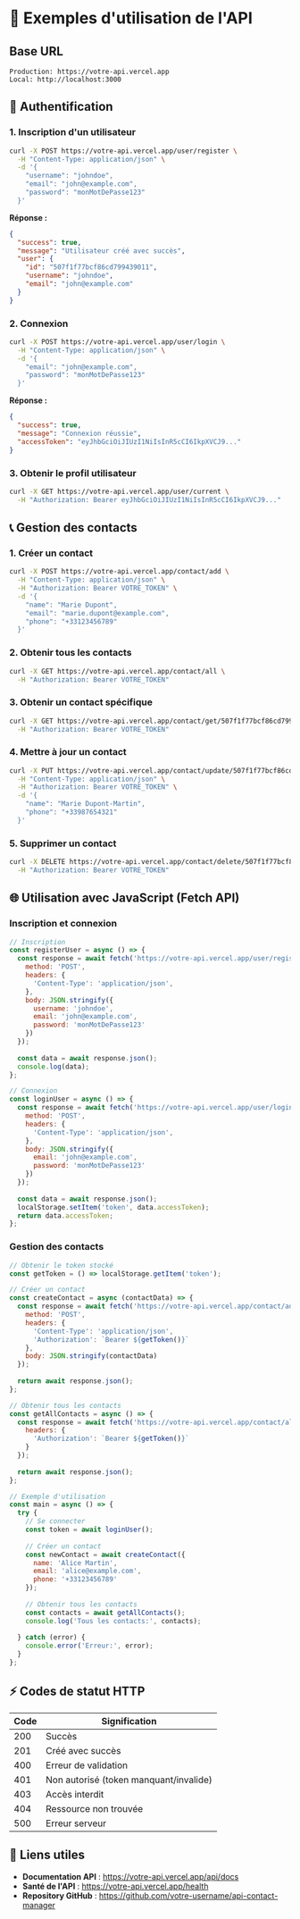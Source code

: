 # 📖 Exemples d'utilisation de l'API

## Base URL
```
Production: https://votre-api.vercel.app
Local: http://localhost:3000
```

## 🔐 Authentification

### 1. Inscription d'un utilisateur
```bash
curl -X POST https://votre-api.vercel.app/user/register \
  -H "Content-Type: application/json" \
  -d '{
    "username": "johndoe",
    "email": "john@example.com",
    "password": "monMotDePasse123"
  }'
```

**Réponse :**
```json
{
  "success": true,
  "message": "Utilisateur créé avec succès",
  "user": {
    "id": "507f1f77bcf86cd799439011",
    "username": "johndoe",
    "email": "john@example.com"
  }
}
```

### 2. Connexion
```bash
curl -X POST https://votre-api.vercel.app/user/login \
  -H "Content-Type: application/json" \
  -d '{
    "email": "john@example.com",
    "password": "monMotDePasse123"
  }'
```

**Réponse :**
```json
{
  "success": true,
  "message": "Connexion réussie",
  "accessToken": "eyJhbGciOiJIUzI1NiIsInR5cCI6IkpXVCJ9..."
}
```

### 3. Obtenir le profil utilisateur
```bash
curl -X GET https://votre-api.vercel.app/user/current \
  -H "Authorization: Bearer eyJhbGciOiJIUzI1NiIsInR5cCI6IkpXVCJ9..."
```

## 📞 Gestion des contacts

### 1. Créer un contact
```bash
curl -X POST https://votre-api.vercel.app/contact/add \
  -H "Content-Type: application/json" \
  -H "Authorization: Bearer VOTRE_TOKEN" \
  -d '{
    "name": "Marie Dupont",
    "email": "marie.dupont@example.com",
    "phone": "+33123456789"
  }'
```

### 2. Obtenir tous les contacts
```bash
curl -X GET https://votre-api.vercel.app/contact/all \
  -H "Authorization: Bearer VOTRE_TOKEN"
```

### 3. Obtenir un contact spécifique
```bash
curl -X GET https://votre-api.vercel.app/contact/get/507f1f77bcf86cd799439011 \
  -H "Authorization: Bearer VOTRE_TOKEN"
```

### 4. Mettre à jour un contact
```bash
curl -X PUT https://votre-api.vercel.app/contact/update/507f1f77bcf86cd799439011 \
  -H "Content-Type: application/json" \
  -H "Authorization: Bearer VOTRE_TOKEN" \
  -d '{
    "name": "Marie Dupont-Martin",
    "phone": "+33987654321"
  }'
```

### 5. Supprimer un contact
```bash
curl -X DELETE https://votre-api.vercel.app/contact/delete/507f1f77bcf86cd799439011 \
  -H "Authorization: Bearer VOTRE_TOKEN"
```

## 🌐 Utilisation avec JavaScript (Fetch API)

### Inscription et connexion
```javascript
// Inscription
const registerUser = async () => {
  const response = await fetch('https://votre-api.vercel.app/user/register', {
    method: 'POST',
    headers: {
      'Content-Type': 'application/json',
    },
    body: JSON.stringify({
      username: 'johndoe',
      email: 'john@example.com',
      password: 'monMotDePasse123'
    })
  });
  
  const data = await response.json();
  console.log(data);
};

// Connexion
const loginUser = async () => {
  const response = await fetch('https://votre-api.vercel.app/user/login', {
    method: 'POST',
    headers: {
      'Content-Type': 'application/json',
    },
    body: JSON.stringify({
      email: 'john@example.com',
      password: 'monMotDePasse123'
    })
  });
  
  const data = await response.json();
  localStorage.setItem('token', data.accessToken);
  return data.accessToken;
};
```

### Gestion des contacts
```javascript
// Obtenir le token stocké
const getToken = () => localStorage.getItem('token');

// Créer un contact
const createContact = async (contactData) => {
  const response = await fetch('https://votre-api.vercel.app/contact/add', {
    method: 'POST',
    headers: {
      'Content-Type': 'application/json',
      'Authorization': `Bearer ${getToken()}`
    },
    body: JSON.stringify(contactData)
  });
  
  return await response.json();
};

// Obtenir tous les contacts
const getAllContacts = async () => {
  const response = await fetch('https://votre-api.vercel.app/contact/all', {
    headers: {
      'Authorization': `Bearer ${getToken()}`
    }
  });
  
  return await response.json();
};

// Exemple d'utilisation
const main = async () => {
  try {
    // Se connecter
    const token = await loginUser();
    
    // Créer un contact
    const newContact = await createContact({
      name: 'Alice Martin',
      email: 'alice@example.com',
      phone: '+33123456789'
    });
    
    // Obtenir tous les contacts
    const contacts = await getAllContacts();
    console.log('Tous les contacts:', contacts);
    
  } catch (error) {
    console.error('Erreur:', error);
  }
};
```

## ⚡ Codes de statut HTTP

| Code | Signification |
|------|---------------|
| 200  | Succès |
| 201  | Créé avec succès |
| 400  | Erreur de validation |
| 401  | Non autorisé (token manquant/invalide) |
| 403  | Accès interdit |
| 404  | Ressource non trouvée |
| 500  | Erreur serveur |

## 🔗 Liens utiles

- **Documentation API** : https://votre-api.vercel.app/api/docs
- **Santé de l'API** : https://votre-api.vercel.app/health
- **Repository GitHub** : https://github.com/votre-username/api-contact-manager
